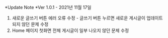 *Update Note
  *Ver 1.0.1 - 2021년 11월 17일
  1. 새로운 글쓰기 버튼 에러 오류 수정 - 글쓰기 버튼 누르면 새로운 게시글이 업데이트 되지 않던 문제 수정
  2. Home 페이지 첫화면 전체 게시글이 일부 나오지 않던 문제 수정
